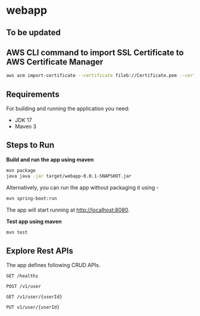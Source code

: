 # webapp

## To be updated

## AWS CLI command to import SSL Certificate to AWS Certificate Manager

```bash
aws acm import-certificate --certificate fileb://Certificate.pem --certificate-chain fileb://CertificateChain.pem --private-key fileb://PrivateKey.pem
```

## Requirements

For building and running the application you need:

- JDK 17
- Maven 3

## Steps to Run


**Build and run the app using maven**

```bash
mvn package
java java -jar target/webapp-0.0.1-SNAPSHOT.jar
```

Alternatively, you can run the app without packaging it using -

```bash
mvn spring-boot:run
```

The app will start running at <http://localhost:8080>.

**Test app using maven**

```bash
mvn test
```


## Explore Rest APIs

The app defines following CRUD APIs.


    GET /healthz
    
    POST /v1/user
    
    GET /v1/user/{userId}
    
    PUT v1/user/{userId}

